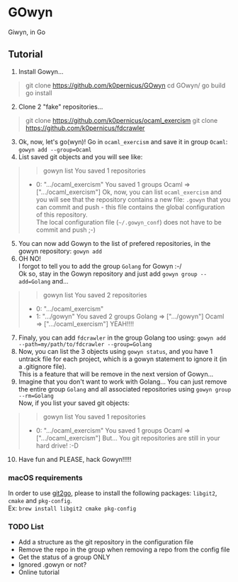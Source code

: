 # GOwyn
Giwyn, in Go

## Tutorial

1.	Install Gowyn...
>	git clone https://github.com/k0pernicus/GOwyn
>	cd GOwyn/
>	go build
>	go install
2.	Clone 2 "fake" repositories...
>	git clone https://github.com/k0pernicus/ocaml_exercism
>	git clone https://github.com/k0pernicus/fdcrawler
3.	Ok, now, let's go(wyn)!
		Go in `ocaml_exercism` and save it in group `Ocaml`: `gowyn add --group=Ocaml`
4.	List saved git objects and you will see like:
>> gowyn list
>You saved 1 repositories
>	* 0: ".../ocaml_exercism"
>You saved 1 groups
>	 Ocaml => [".../ocaml_exercism"]
		Ok, now, you can list `ocaml_exercism` and you will see that the repository contains a new file: `.gowyn` that you can commit and push - this file contains the global configuration of this repository.  
		The local configuration file (`~/.gowyn_conf`) does not have to be commit and push ;-)
5.	You can now add Gowyn to the list of prefered repositories, in the gowyn repository: `gowyn add`
6. 	OH NO!  
		I forgot to tell you to add the group `Golang` for Gowyn :-/  
		Ok so, stay in the Gowyn repository and just add `gowyn group --add=Golang` and...
>> gowyn list
>You saved 2 repositories
>	* 0: ".../ocaml_exercism"
>	* 1: ".../gowyn"
>You saved 2 groups
>	 Golang => [".../gowyn"]
>	 Ocaml => [".../ocaml_exercism"]
		YEAH!!!!
7.	Finaly, you can add `fdcrawler` in the group Golang too using: `gowyn add --path=my/path/to/fdcrawler --group=Golang`
8.	Now, you can list the 3 objects using `gowyn status`, and you have 1 untrack file for each project, which is a gowyn statement to ignore it (in a .gitignore file).  
		This is a feature that will be remove in the next version of Gowyn...
9.	Imagine that you don't want to work with Golang... You can just remove the entire group `Golang` and all associated repositories using `gowyn group --rm=Golang`  
		Now, if you list your saved git objects:
>> gowyn list
>You saved 1 repositories
>	* 0: ".../ocaml_exercism"
>You saved 1 groups
>	 Ocaml => [".../ocaml_exercism"]
		But... You git repositories are still in your hard drive! :-D
10.	Have fun and PLEASE, hack Gowyn!!!!!

### macOS requirements
In order to use [git2go](https://github.com/libgit2/git2go), please to install the following packages: `libgit2`, `cmake` and `pkg-config`.   
Ex: `brew install libgit2 cmake pkg-config`

### TODO List
*	Add a structure as the git repository in the configuration file
*	Remove the repo in the group when removing a repo from the config file
*	Get the status of a group ONLY
* Ignored .gowyn or not?
*	Online tutorial
